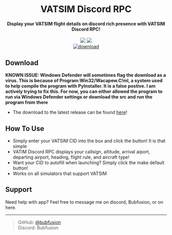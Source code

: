 

<h1 align="center">
  <br>
  <br>
  VATSIM Discord RPC
  <br>
</h1>

<h4 align="center">Display your VATSIM flight details on discord rich presence with VATSIM Discord RPC!</h4>

<p align="center">
<img src="https://i.imgur.com/vEl9TDq.png">
<img src="https://i.imgur.com/RTWHLgH.png"><br>
<a href="https://github.com/bubfusion/Vatsim-Discord-RPC/releases"><img src="https://img.shields.io/github/downloads/bubfusion/Vatsim-Discord-RPC/latest/total?color=%232483C5" alt="download"></a>

</p>




## Download
<b>KNOWN ISSUE: Windows Defender will sometimes flag the download as a virus. This is because of Program:Win32/Wacapew.C!ml, a system used to help compile the program with PyInstaller. It is a false postive. I am actively trying to fix this. For now, you can either allowed the
program to run via Windows Defender settings or download the src and run the program from there</b>
 - The download to the latest release can be found <a href="https://github.com/bubfusion/Vatsim-Discord-RPC/releases">here</a>!


## How To Use

- Simply enter your VATSIM CID into the box and click the button! It is that simple
- VATIM Discord RPC displays your callsign, altitude, arrival aiport, departing airport, heading, flight rule, and aircraft type!
- Want your CID to autofill when launching? Simply click the make default button!
- Works on all simulators that support VATSIM




## Support
Need help with app? Feel free to message me on discord, Bubfusion, or on here.



---

> GitHub: [@bubfusion](https://github.com/bubfusion)\
> Discord: Bubfusion

